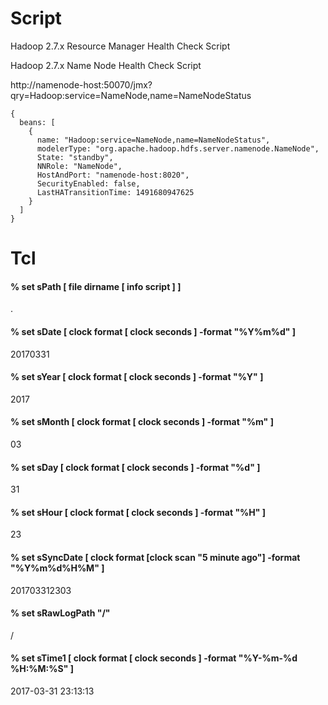 # Script

Hadoop 2.7.x Resource Manager Health Check Script

Hadoop 2.7.x Name Node Health Check Script

http://namenode-host:50070/jmx?qry=Hadoop:service=NameNode,name=NameNodeStatus
```
{
  beans: [
    {
      name: "Hadoop:service=NameNode,name=NameNodeStatus",
      modelerType: "org.apache.hadoop.hdfs.server.namenode.NameNode",
      State: "standby",
      NNRole: "NameNode",
      HostAndPort: "namenode-host:8020",
      SecurityEnabled: false,
      LastHATransitionTime: 1491680947625
    }
  ]
}
```
# Tcl
#### % set sPath       [ file dirname [ info script ] ]
.
#### % set sDate       [ clock format [ clock seconds ] -format "%Y%m%d" ]
20170331

#### % set sYear       [ clock format [ clock seconds ] -format "%Y" ]
2017

#### % set sMonth      [ clock format [ clock seconds ] -format "%m" ]
03

#### % set sDay        [ clock format [ clock seconds ] -format "%d" ]
31

#### % set sHour       [ clock format [ clock seconds ] -format "%H" ]
23

#### % set sSyncDate   [ clock format [clock scan "5 minute ago"] -format "%Y%m%d%H%M" ]
201703312303

#### % set sRawLogPath     "/"
/

#### % set sTime1      [ clock format [ clock seconds ] -format "%Y-%m-%d %H:%M:%S" ]
2017-03-31 23:13:13
